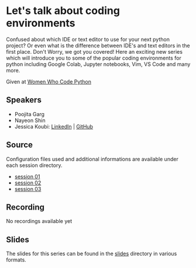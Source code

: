 # Let's talk about coding environments

Confused about which IDE or text editor to use for your next python project? Or even what is the difference between IDE's and text editors in the first place. Don't Worry, we got you covered! Here an exciting new series which will introduce you to some of the popular coding environments for python including Google Colab, Jupyter notebooks, Vim, VS Code and many more.

Given at [Women Who Code Python](https://www.womenwhocode.com/python)

## Speakers

* Poojita Garg
* Nayeon Shin
* Jessica Koubi: [LinkedIn](https://www.linkedin.com/in/jessicakoubi/) | [GitHub](https://github.com/jessicakoubi)

## Source

Configuration files used and additional informations are available under each session directory.

* [session 01](session_01)
* [session 02](session_02)
* [session 03](session_03)

## Recording

No recordings available yet

## Slides

The slides for this series can be found in the [slides](slides) directory in various formats.
